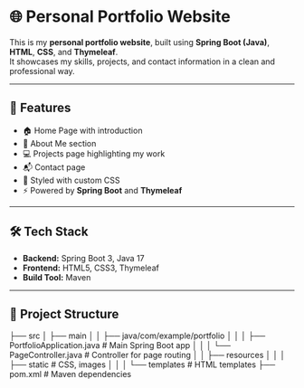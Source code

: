 # 🌐 Personal Portfolio Website

This is my **personal portfolio website**, built using **Spring Boot (Java)**, **HTML**, **CSS**, and **Thymeleaf**.  
It showcases my skills, projects, and contact information in a clean and professional way.  

---

## 🚀 Features
- 🏠 Home Page with introduction
- 📄 About Me section
- 💻 Projects page highlighting my work
- 📬 Contact page
- 🎨 Styled with custom CSS
- ⚡ Powered by **Spring Boot** and **Thymeleaf**

---

## 🛠️ Tech Stack
- **Backend:** Spring Boot 3, Java 17  
- **Frontend:** HTML5, CSS3, Thymeleaf  
- **Build Tool:** Maven  

---

## 📂 Project Structure
├── src
│ ├── main
│ │ ├── java/com/example/portfolio
│ │ │ ├── PortfolioApplication.java # Main Spring Boot app
│ │ │ └── PageController.java # Controller for page routing
│ │ ├── resources
│ │ │ ├── static # CSS, images
│ │ │ └── templates # HTML templates
├── pom.xml # Maven dependencies
